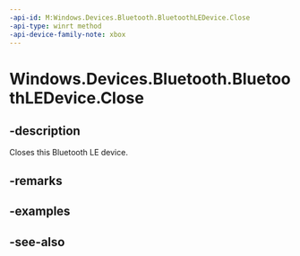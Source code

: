 ```yaml
---
-api-id: M:Windows.Devices.Bluetooth.BluetoothLEDevice.Close
-api-type: winrt method
-api-device-family-note: xbox
---
```


<!-- Method syntax
public void Close()
-->

# Windows.Devices.Bluetooth.BluetoothLEDevice.Close

## -description
Closes this Bluetooth LE device.

## -remarks

## -examples

## -see-also
